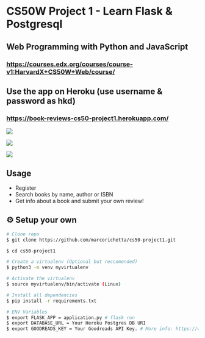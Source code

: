 # CS50W Project 1 - Learn Flask & Postgresql

## Web Programming with Python and JavaScript
### https://courses.edx.org/courses/course-v1:HarvardX+CS50W+Web/course/

## Use the app on Heroku (use username & password as hkd)

### https://book-reviews-cs50-project1.herokuapp.com/

![](https://i.imgur.com/mB3cLV1.png)


![](https://i.imgur.com/MgO93MJ.png)


![](https://i.imgur.com/Zy7C3Oq.png)

## Usage

* Register
* Search books by name, author or ISBN
* Get info about a book and submit your own review!

## :gear: Setup your own

```bash
# Clone repo
$ git clone https://github.com/marcorichetta/cs50-project1.git

$ cd cs50-project1

# Create a virtualenv (Optional but reccomended)
$ python3 -m venv myvirtualenv

# Activate the virtualenv
$ source myvirtualenv/bin/activate (Linux)

# Install all dependencies
$ pip install -r requirements.txt

# ENV Variables
$ export FLASK_APP = application.py # flask run
$ export DATABASE_URL = Your Heroku Postgres DB URI
$ export GOODREADS_KEY = Your Goodreads API Key. # More info: https://www.goodreads.com/api
```
